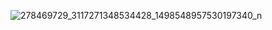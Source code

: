 ![278469729_3117271348534428_1498548957530197340_n](https://user-images.githubusercontent.com/98224833/164506280-05462f14-cce4-424e-ba03-16b10217afed.png)
